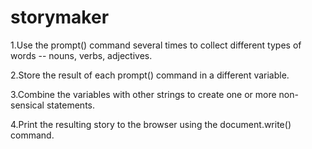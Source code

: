 # storymaker
1.Use the prompt() command several times to collect different types of words -- nouns, verbs, adjectives. 

2.Store the result of each prompt() command in a different variable. 

3.Combine the variables with other strings to create one or more non-sensical statements. 

4.Print the resulting story to the browser using the document.write() command.

